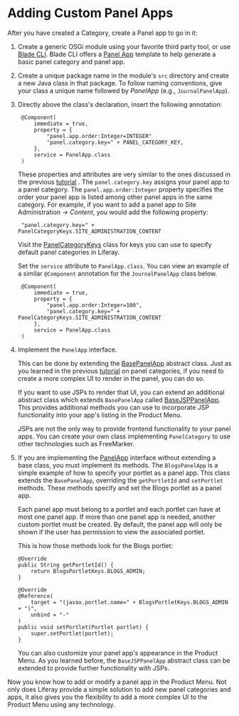 # Adding Custom Panel Apps [](id=adding-custom-panel-apps)

After you have created a Category, create a Panel app to go in it:

1. Create a generic OSGi module using your favorite third party tool, or use
   [Blade CLI](/develop/tutorials/-/knowledge_base/7-0/blade-cli). Blade CLI
   offers a
   [Panel App](/develop/reference/-/knowledge_base/7-0/panel-app-template)
   template to help generate a basic panel category and panel app.

2. Create a unique package name in the module's `src` directory and create a
   new Java class in that package. To follow naming conventions, give your class
   a unique name followed by *PanelApp* (e.g., `JournalPanelApp`).

3. Directly above the class's declaration, insert the following annotation:

        @Component(
            immediate = true,
            property = {
                "panel.app.order:Integer=INTEGER"
                "panel.category.key=" + PANEL_CATEGORY_KEY,
            },
            service = PanelApp.class
        )

    These properties and attributes are very similar to the ones discussed  in
    the previous
    [tutorial](/develop/tutorials/-/knowledge_base/7-1/adding-custom-panel-categories)
    . The `panel.category.key` assigns your panel app to a panel category. The
    `panel.app.order:Integer` property specifies the order your panel app is
    listed among other panel apps in the same category.  For example, if you
    want to add a panel app to Site Administration &rarr; *Content*, you would
    add the following property:

        "panel.category.key=" + PanelCategoryKeys.SITE_ADMINISTRATION_CONTENT

    Visit the
    [PanelCategoryKeys](@app-ref@/web-experience/latest/javadocs/com/liferay/application/list/constants/PanelCategoryKeys.html)
    class for keys you can use to specify default panel categories in Liferay.

    Set the `service` attribute to `PanelApp.class`. You can
    view an example of a similar `@Component` annotation for the
    `JournalPanelApp` class below.

        @Component(
            immediate = true,
            property = {
                "panel.app.order:Integer=100",
                "panel.category.key=" + PanelCategoryKeys.SITE_ADMINISTRATION_CONTENT
            },
            service = PanelApp.class
        )

4.  Implement the `PanelApp` interface.

    This can be done by extending the
    [BasePanelApp](@app-ref@/web-experience/latest/javadocs/com/liferay/application/list/BasePanelApp.html)
    abstract class. Just as you learned in the previous
    [tutorial](/develop/tutorials/-/knowledge_base/7-1/adding-custom-panel-categories)
    on panel categories, if you need to create a more complex UI to render in
    the panel, you can do so.

    If you want to use JSPs to render that UI, you can extend an 
    additional abstract class which extends `BasePanelApp` called  [BaseJSPPanelApp](@app-ref@/web-experience/latest/javadocs/com/liferay/application/list/BaseJSPPanelApp.html).
    This provides additional methods you can use to incorporate JSP 
    functionality into your app's listing in the Product Menu. 

    JSPs are not the only way to provide frontend functionality to your panel
    apps. You can create your own class implementing `PanelCategory` to use 
    other technologies such as FreeMarker.

5.  If you are implementing the
    [PanelApp](@app-ref@/web-experience/latest/javadocs/com/liferay/application/list/PanelApp.html)
    interface without extending a base class, you must implement its methods.
    The `BlogsPanelApp` is a simple example of how to specify your portlet as
    a panel app. This class extends the `BasePanelApp`, overriding the
    `getPortletId` and `setPortlet` methods. These methods specify and set the
    Blogs portlet as a panel app. 

    Each panel app must belong to a portlet and each portlet can have at most 
    one panel app. If more than one panel app is needed, another custom portlet 
    must be created. By default, the panel app will only be shown if the user 
    has permission to view the associated portlet.

    This is how those methods look for the Blogs portlet:

        @Override
        public String getPortletId() {
            return BlogsPortletKeys.BLOGS_ADMIN;
        }

        @Override
        @Reference(
            target = "(javax.portlet.name=" + BlogsPortletKeys.BLOGS_ADMIN + ")",
            unbind = "-"
        )
        public void setPortlet(Portlet portlet) {
            super.setPortlet(portlet);
        }

    You can also customize your panel app's appearance in the Product Menu. As
    you learned before, the `BaseJSPPanelApp` abstract class can be extended to
    provide further functionality with JSPs.

Now you know how to add or modify a panel app in the Product Menu. Not only does
Liferay provide a simple solution to add new panel categories and apps, it also
gives you the flexibility to add a more complex UI to the Product Menu using
any technology.

